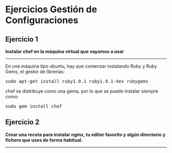 Ejercicios Gestión de Configuraciones
=====================================
Ejercicio 1
-----------
<strong>Instalar chef en la máquina virtual que vayamos a usar</strong><hr>
En una máquina tipo ubuntu, hay que comenzar instalando Ruby y Ruby Gems, el gestor de librerías:
<pre>
sudo apt-get install ruby1.9.1 ruby1.9.1-dev rubygems
</pre>
chef se distribuye como una gema, por lo que se puede instalar siempre como:
<pre>
sudo gem install chef
</pre>

Ejercicio 2
-----------
<strong>Crear una receta para instalar nginx, tu editor favorito y algún directorio y fichero que uses de forma habitual.</strong><hr>

